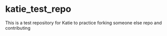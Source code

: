 # katie_test_repo
This is a test repository for Katie to practice forking someone else repo and contributing
